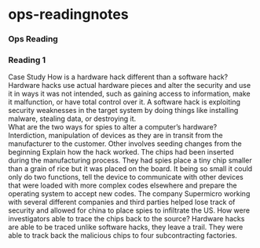 # ops-readingnotes
### Ops Reading 
### Reading 1

Case Study 
How is a hardware hack different than a software hack?
Hardware hacks use actual hardware pieces and alter the security and use it in ways it was not intended, such as gaining access to information, make it malfunction, or have total control over it. A software hack is exploiting security weaknesses in the target system by doing things like installing malware, stealing data, or destroying it.  
What are the two ways for spies to alter a computer’s hardware? Interdiction, manipulation of devices as they are in transit from the manufacturer to the customer. Other involves seeding changes from the beginning 
Explain how the hack worked. The chips had been inserted during the manufacturing process. They had spies place a tiny chip smaller than a grain of rice but it was placed on the board. It being so small it could only do two functions, tell the device to communicate with other devices that were loaded with more complex codes elsewhere and prepare the operating system to accept new codes. The company Supermicro working with several different companies and third parties helped lose track of security and allowed for china to place spies to infiltrate the US. 
How were investigators able to trace the chips back to the source? Hardware hacks are able to be traced unlike software hacks, they leave a trail. They were able to track back the malicious chips to four subcontracting factories.  

